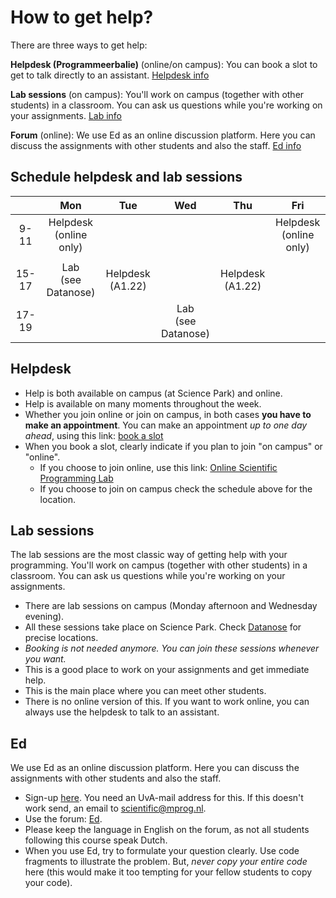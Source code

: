 # How to get help?

There are three ways to get help:

**Helpdesk (Programmeerbalie)** (online/on campus): You can book a slot to get to talk directly to an assistant. [Helpdesk info](/help#helpdesk)

**Lab sessions** (on campus): You'll work on campus (together with other students) in a classroom. You can ask us questions while you're working on your assignments. [Lab info](/help#lab-sessions)

**Forum** (online): We use Ed as an online discussion platform. Here you can discuss the assignments with other students and also the staff. [Ed info](/help#ed)

## Schedule helpdesk and lab sessions

|       | Mon                    | Tue               | Wed                | Thu              | Fri                    |
|:-----:|:----------------------:|:-----------------:|:------------------:|:----------------:|:----------------------:|
| 9-11  | Helpdesk <br /> (online only) |                   |                    |                  | Helpdesk <br /> (online only) |
|       |                        |                   |                    |                  |                        |
| 15-17 | Lab <br /> (see Datanose)     | Helpdesk <br /> (A1.22)  |                    | Helpdesk <br /> (A1.22) |                        |
| 17-19 |                        |                   | Lab <br /> (see Datanose) |                  |                        |


## Helpdesk

* Help is both available on campus (at Science Park) and online.
* Help is available on many moments throughout the week.
* Whether you join online or join on campus, in both cases **you have to make an appointment**. You can make an appointment *up to one day ahead*, using this link: [book a slot](https://balie.mprog.nl/planner/4-scientific-programming)
* When you book a slot, clearly indicate if you plan to join "on campus" or "online".
    * If you choose to join online, use this link: [Online Scientific Programming Lab](https://www.wonder.me/r?id=e57e2eb3-a410-4833-98f5-01b2d982d488)
    * If you choose to join on campus check the schedule above for the location.


## Lab sessions
The lab sessions are the most classic way of getting help with your programming. You'll work on campus (together with other students) in a classroom. You can ask us questions while you're working on your assignments.

* There are lab sessions on campus (Monday afternoon and Wednesday evening).
* All these sessions take place on Science Park. Check [Datanose](https://datanose.nl/#course[99564]) for precise locations.
* *Booking is not needed anymore. You can join these sessions whenever you want.*
* This is a good place to work on your assignments and get immediate help.
* This is the main place where you can meet other students.
* There is no online version of this. If you want to work online, you can always use the helpdesk to talk to an assistant.


## Ed
We use Ed as an online discussion platform. Here you can discuss the assignments with other students and also the staff.

* Sign-up [here](https://canvas.uva.nl/courses/29089/external_tools/15656?display=borderless). You need an UvA-mail address for this. If this doesn't work send, an email to <scientific@mprog.nl>.
* Use the forum: [Ed](https://edstem.org/us/courses/15802/discussion/).
* Please keep the language in English on the forum, as not all students following this course speak Dutch.
* When you use Ed, try to formulate your question clearly. Use code fragments to illustrate the problem. But, *never copy your entire code* here (this would make it too tempting for your fellow students to copy your code).
